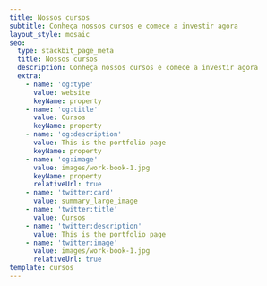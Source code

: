 ```yaml
---
title: Nossos cursos
subtitle: Conheça nossos cursos e comece a investir agora
layout_style: mosaic
seo:
  type: stackbit_page_meta
  title: Nossos cursos
  description: Conheça nossos cursos e comece a investir agora
  extra:
    - name: 'og:type'
      value: website
      keyName: property
    - name: 'og:title'
      value: Cursos
      keyName: property
    - name: 'og:description'
      value: This is the portfolio page
      keyName: property
    - name: 'og:image'
      value: images/work-book-1.jpg
      keyName: property
      relativeUrl: true
    - name: 'twitter:card'
      value: summary_large_image
    - name: 'twitter:title'
      value: Cursos
    - name: 'twitter:description'
      value: This is the portfolio page
    - name: 'twitter:image'
      value: images/work-book-1.jpg
      relativeUrl: true
template: cursos
---
```

